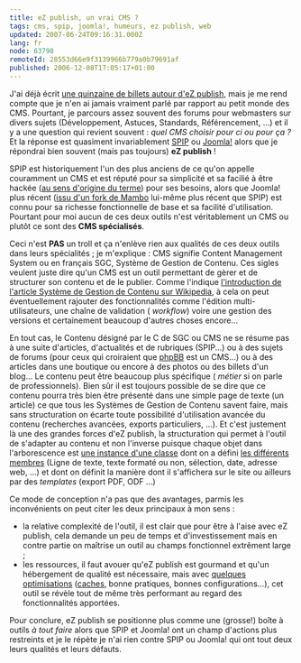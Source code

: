```yaml
---
title: eZ publish, un vrai CMS ?
tags: cms, spip, joomla!, humeurs, ez publish, web
updated: 2007-06-24T09:16:31.000Z
lang: fr
node: 63798
remoteId: 28553d66e9f3139966b779a0b79691af
published: 2006-12-08T17:05:17+01:00
---
```

 
J'ai déjà écrit [une quinzaine de billets autour d'eZ publish](/tag/ez+publish), mais je me rend compte que je n'en ai jamais vraiment parlé par rapport au petit monde des CMS. Pourtant, je parcours assez souvent des forums pour webmasters sur divers sujets (Développement, Astuces, Standards, Référencement, ...) et il y a une question qui revient souvent : *quel CMS choisir pour ci ou pour ça ?* Et la réponse est quasiment invariablement [SPIP](http://www.spip.net) ou [Joomla!](http://www.joomla.org/) alors que je répondrai bien souvent (mais pas toujours) **eZ publish** !

 
SPIP est historiquement l'un des plus anciens de ce qu'on appelle couramment un CMS et est réputé pour sa simplicité et sa facilié à être hackée ([au sens d'origine du terme](http://fr.wikipedia.org/wiki/Hacker)) pour ses besoins, alors que Joomla! plus récent ([issu d'un fork de Mambo](http://forum.joomlafacile.com/showthread.php?t=1894) lui-même plus récent que SPIP) est connu pour sa richesse fonctionnelle de base et sa facilité d'utilisation. Pourtant pour moi aucun de ces deux outils n'est véritablement un CMS ou plutôt ce sont des **CMS spécialisés**.

 
Ceci n'est **PAS** un troll et ça n'enlève rien aux qualités de ces deux outils dans leurs spécialités ; je m'explique : CMS signifie Content Management System ou en français SGC, Système de Gestion de Contenu. Ces sigles veulent juste dire qu'un CMS est un outil permettant de gèrer et de structurer son contenu et de le publier. Comme l'indique [l'introduction de l'article Système de Gestion de Contenu sur Wikipedia](http://fr.wikipedia.org/wiki/Syst%C3%83%C2%A8me_de_gestion_de_contenu), à cela on peut éventuellement rajouter des fonctionnalités comme l'édition multi-utilisateurs, une chaîne de validation ( *workflow*) voire une gestion des versions et certainement beaucoup d'autres choses encore...

 
En tout cas, le Contenu désigné par le C de SGC ou CMS ne se résume pas à une suite d'articles, d'actualités et de rubriques (SPIP...) ou à des sujets de forums (pour ceux qui croiraient que [phpBB](http://www.phpbb.com/) est un CMS...) ou à des articles dans une boutique ou encore à des photos ou des billets d'un blog... Le contenu peut être beaucoup plus spécifique ( *métier* si on parle de professionnels). Bien sûr il est toujours possible de se dire que ce contenu pourra très bien être présenté dans une simple page de texte (un article) ce que tous les Systèmes de Gestion de Contenu savent faire, mais sans structuration on écarte toute possibilité d'utilisation avancée du contenu (recherches avancées, exports particuliers, ...). Et c'est justement là une des grandes forces d'eZ publish, la structuration qui permet à l'outil de s'adapter au contenu et non l'inverse puisque chaque objet dans l'arborescence est [une instance d'une classe](http://ez.no/doc/ez_publish/technical_manual/3_8/concepts_and_basics/content_management/the_content_class) dont on a défini [les différents membres](http://ez.no/doc/ez_publish/technical_manual/3_8/concepts_and_basics/content_management/datatypes) (Ligne de texte, texte formaté ou non, sélection, date, adresse web, ...) et dont on définit la manière dont il s'affichera sur le site ou ailleurs par des *templates* (export PDF, ODF ...)

 
Ce mode de conception n'a pas que des avantages, parmis les inconvénients on peut citer les deux principaux à mon sens :

  * la relative complexité de l'outil, il est clair que pour être à l'aise avec eZ publish, cela demande un peu de temps et d'investissement mais en contre partie on maîtrise un outil au champs fonctionnel extrêment large ;
 * les ressources, il faut avouer qu'eZ publish est gourmand et qu'un hébergement de qualité est nécessaire, mais avec [quelques optimisations](http://ezpedia.org/wiki/en/ez/performance) ([caches](/post/ez-publish-et-son-cache), bonne pratiques, bonnes configurations...), cet outil se révèle tout de même très performant au regard des fonctionnalités apportées.
 
 
Pour conclure, eZ publish se positionne plus comme une (grosse!) boîte à outils *à tout faire* alors que SPIP et Joomla! ont un champ d'actions plus restreints et je le répète je n'ai rien contre SPIP ou Joomla! qui ont tout deux leurs qualités et leurs défauts.

